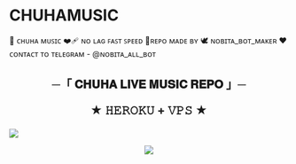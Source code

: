 # CHUHAMUSIC
💫 ᴄʜᴜʜᴀ ᴍᴜꜱɪᴄ ❤️‍🩹 ɴᴏ ʟᴀɢ ꜰᴀꜱᴛ ꜱᴘᴇᴇᴅ 💸ʀᴇᴘᴏ ᴍᴀᴅᴇ ʙʏ 🕊️ ɴᴏʙɪᴛᴀ_ʙᴏᴛ_ᴍᴀᴋᴇʀ ❤️ ᴄᴏɴᴛᴀᴄᴛ ᴛᴏ ᴛᴇʟᴇɢʀᴀᴍ -  @ɴᴏʙɪᴛᴀ_ᴀʟʟ_ʙᴏᴛ

<h2 align="center">
    ─「  𝐂𝐇𝐔𝐇𝐀 𝐋𝐈𝐕𝐄 𝐌𝐔𝐒𝐈𝐂 𝐑𝐄𝐏𝐎  」─

★ 𝙷𝙴𝚁𝙾𝙺𝚄 + 𝚅𝙿𝚂 ★
</h2>
<img src="https://readme-typing-svg.herokuapp.com?color=FF0000&width=420&lines=♦𝙳𝙴𝙿𝙻𝙾𝚈+𝙾𝙽+𝙷𝙴𝚁𝙾𝙺𝚄♦;♨️+𝙽𝙾+𝙷𝙴𝚁𝙾𝙺𝚄+𝙱𝙰𝙽+𝙸𝚂𝚂𝚄𝙴+𝙰𝙻𝚂𝙾+𝚅𝙿𝚂+𝙳𝙴𝙿𝙻𝙾𝚈+📍+𝙿𝚁𝙴𝚂𝙴𝙽𝚃;🎭+𝙿𝙾𝚆𝙴𝚁𝙳+𝙱𝚈+𝙽𝙾𝙱𝙸𝚃𝙰+𝙱𝙾𝚃+𝙼𝙰𝙺𝙴𝚁+🎭">

<p align="center">
    <img src="https://envs.sh/cwU.jpg">
</p>

